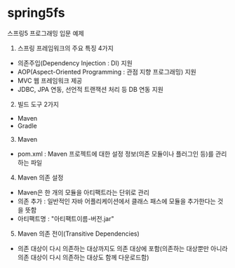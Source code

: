 # spring5fs
스프링5 프로그래밍 입문 예제

1. 스프링 프레임워크의 주요 특징 4가지
  - 의존주입(Dependency Injection : DI) 지원
  - AOP(Aspect-Oriented Programming : 관점 지향 프로그래밍) 지원
  - MVC 웹 프레임워크 제공
  - JDBC, JPA 연동, 선언적 트랜잭션 처리 등 DB 연동 지원

2. 빌드 도구 2가지
  - Maven
  - Gradle

3. Maven
  - pom.xml : Maven 프로젝트에 대한 설정 정보(의존 모듈이나 플러그인 등)를 관리하는 파일

4. Maven 의존 설정
  - Maven은 한 개의 모듈을 아티팩트라는 단위로 관리
  - 의존 추가 : 일반적인 자바 어플리케이션에서 클래스 패스에 모듈을 추가한다는 것을 뜻함
  - 아티팩트명 : "아티팩트이름-버전.jar"

5. Maven 의존 전이(Transitive Dependencies)
  - 의존 대상이 다시 의존하는 대상까지도 의존 대상에 포함(의존하는 대상뿐만 아니라 의존 대상이 다시 의존하는 대상도 함께 다운로드함)
